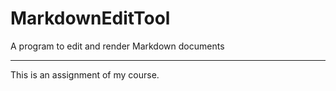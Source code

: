 # MarkdownEditTool

A program to edit and render Markdown documents

---

This is an assignment of my course.
